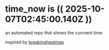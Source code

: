 # time_now is (( 2025-10-07T02:45:00.140Z ))

an automated repo that shows the currnent time

inspired by [breakingheatmap](https://github.com/breakingheatmap/breakingheatmap)